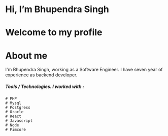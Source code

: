 # Hi, I’m Bhupendra Singh
   # Welcome to my profile
# About me

I'm Bhupendra Singh, working as a Software Engineer. I have seven year of experience as backend developer.

#####  Tools / Technologies.  I worked with :
    # PHP
    # Mysql
    # Postgress
    # Oracle
    # React
    # Javascript
    # Node
    # Pimcore 
    
